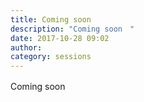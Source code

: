 ```yaml
---
title: Coming soon　
description: "Coming soon　"
date: 2017-10-28 09:02
author: 
category: sessions
---
```

Coming soon　